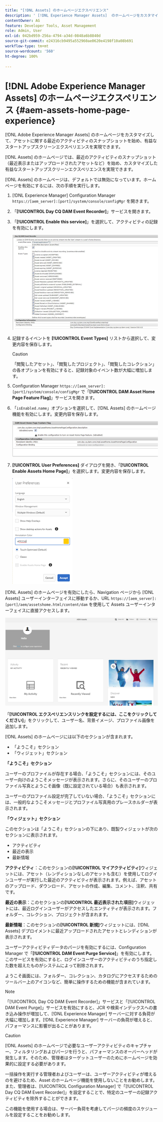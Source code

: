 ```yaml
---
title: "[!DNL Assets] のホームページエクスペリエンス"
description: ' [!DNL Experience Manager Assets]  のホームページをカスタマイズして、アセットに関する最近のアクティビティのスナップショットを始め、有益なスタートアップスクリーンエクスペリエンスを実現できます。'
contentOwner: AG
feature: Developer Tools, Asset Management
role: Admin, User
exl-id: 042bd959-256a-4794-a34d-0848a6b8840d
source-git-commit: e24316cb9495a552960ae0620e4198f10a08b691
workflow-type: tm+mt
source-wordcount: '560'
ht-degree: 100%

---
```


# [!DNL Adobe Experience Manager Assets] のホームページエクスペリエンス {#aem-assets-home-page-experience}

[!DNL Adobe Experience Manager Assets] のホームページをカスタマイズして、アセットに関する最近のアクティビティのスナップショットを始め、有益なスタートアップスクリーンエクスペリエンスを実現できます。

[!DNL Assets] のホームページでは、最近のアクティビティのスナップショット（最近表示またはアップロードされたアセットなど）を始め、カスタマイズした有益なスタートアップスクリーンエクスペリエンスを実現できます。

[!DNL Assets] のホームページは、デフォルトでは無効になっています。ホームページを有効にするには、次の手順を実行します。

1. [!DNL Experience Manager] Configuration Manager `https://[aem_server]:[port]/system/console/configMgr` を開きます。
1. 「**[!UICONTROL Day CQ DAM Event Recorder]**」サービスを開きます。
1. 「**[!UICONTROL Enable this service]**」を選択して、アクティビティの記録を有効にします。

   ![chlimage_1-250](assets/chlimage_1-250.png)

1. 記録するイベントを **[!UICONTROL Event Types]** リストから選択して、変更内容を保存します。

   >[!CAUTION]
   >
   >「閲覧したアセット」、「閲覧したプロジェクト」、「閲覧したコレクション」の各オプションを有効にすると、記録対象のイベント数が大幅に増加します。

1. Configuration Manager `https://[aem_server]:[port]/system/console/configMgr` で「**[!UICONTROL DAM Asset Home Page Feature Flag]**」サービスを開きます。
1. 「`isEnabled.name`」オプションを選択して、[!DNL Assets] のホームページ機能を有効にします。変更内容を保存します。

   ![chlimage_1-251](assets/chlimage_1-251.png)

1. **[!UICONTROL User Preferences]** ダイアログを開き、「**[!UICONTROL Enable Assets Home Page]**」を選択します。変更内容を保存します。

   ![ユーザーの環境設定ダイアログでアセットのホームページを有効にする](assets/Annotation-color.png)

[!DNL Assets] のホームページを有効にしたら、Navigation ページから [!DNL Assets] ユーザーインターフェイスに移動するか、URL `https://[aem_server]:[port]/aem/assetshome.html/content/dam` を使用して Assets ユーザーインターフェイスに直接アクセスします。

![Assets ユーザーインターフェイスでのエクスペリエンスリンクの設定](assets/config-experience-link.png)

「**[!UICONTROL エクスペリエンスリンクを設定するには、ここをクリックしてください]**」をクリックして、ユーザー名、背景イメージ、プロファイル画像を追加します。

[!DNL Assets] のホームページには以下のセクションが含まれます。

* 「ようこそ」セクション
* 「ウィジェット」セクション

**「ようこそ」セクション**

ユーザーのプロファイルが存在する場合、「ようこそ」セクションには、そのユーザー向けのようこそメッセージが表示されます。さらに、そのユーザーのプロファイル写真とようこそ画像（既に設定されている場合）も表示されます。

ユーザーのプロファイル設定が完了していない場合、「ようこそ」セクションには、一般的なようこそメッセージとプロファイル写真用のプレースホルダーが表示されます。

**「ウィジェット」セクション**

このセクションは「ようこそ」セクションの下にあり、既製ウィジェットが次のセクションに表示されます。

* アクティビティ
* 最近の表示
* 最新情報

**アクティビティ**：このセクションの&#x200B;**[!UICONTROL マイアクティビティ]**&#x200B;ウィジェットには、アセット（レンディションなしのアセットも含む）を使用してログインユーザーが実行した最近のアクティビティが表示されます。例えば、アセットのアップロード、ダウンロード、アセットの作成、編集、コメント、注釈、共有です。

**最近の表示**：このセクションの&#x200B;**[!UICONTROL 最近表示された項目]**&#x200B;ウィジェットには、最近ログインユーザーがアクセスしたエンティティが表示されます。フォルダー、コレクション、プロジェクトが含まれます。

**最新情報**：このセクションの&#x200B;**[!UICONTROL 新規]**&#x200B;ウィジェットには、[!DNL Assets] デプロイメントに最近アップロードされたアセットとレンディションが表示されます。

ユーザーアクティビティデータのパージを有効にするには、Configuration Manager で「**[!UICONTROL DAM Event Purge Service]**」を有効にします。このサービスを有効にすると、ログインユーザーのアクティビティのうち指定した数を超えたものがシステムによって削除されます。

ようこそ画面には、フォルダー、コレクション、カタログにアクセスするためのツールバー上のアイコンなど、簡単に操作するための機能が含まれています。

>[!NOTE]
>
>「[!UICONTROL Day CQ DAM Event Recorder]」サービスと「[!UICONTROL DAM Event Purge]」サービスを有効にすると、JCR や検索インデックスへの書き込み操作が増加して、[!DNL Experience Manager] サーバーに対する負荷が大幅に増加します。[!DNL Experience Manager] サーバーの負荷が増えると、パフォーマンスに影響が出ることがあります。

>[!CAUTION]
>
>[!DNL Assets] のホームページで必要なユーザーアクティビティのキャプチャー、フィルタリングおよびパージを行うと、パフォーマンスのオーバーヘッドが発生します。そのため、管理者はターゲットユーザーのためにホームページを効果的に設定する必要があります。
>
>一括操作を実行する管理者およびユーザーは、ユーザーアクティビティが増えるのを避けるため、Asset のホームページ機能を使用しないことをお勧めします。また、管理者は、[!UICONTROL Configuration Manager] で「[!UICONTROL Day CQ DAM Event Recorder]」を設定することで、特定のユーザーの記録アクティビティを除外することができます。
>
>この機能を使用する場合は、サーバー負荷を考慮してパージの頻度のスケジュールを設定することをお勧めします。
